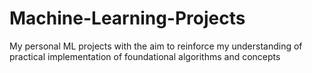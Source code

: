 # Machine-Learning-Projects
My personal ML projects with the aim to reinforce my understanding of practical implementation of foundational algorithms and concepts
